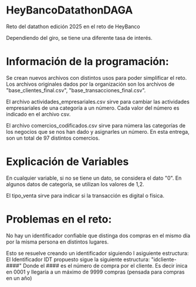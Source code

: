 # HeyBancoDatathonDAGA
Reto del datathon edición 2025 en el reto de HeyBanco

Dependiendo del giro, se tiene una diferente tasa de interés. 

# Información de la programación:

Se crean nuevos archivos con distintos usos para poder simplificar el reto. Los archivos originales dados por la organización son los archivos de "base_clientes_final.csv", "base_transacciones_final.csv". 


El archivo actividades_empresariales.csv  sirve para cambiar las actividades empresariales de una categoría a un número. Cada valor del número es indicado en el archivo csv.  

El archivo comercios_codificados.csv sirve para númera las categorías de los negocios que se nos han dado y asignarles un número. En esta entrega, son un total de 97 distintos comercios.



# Explicación de Variables

En cualquier variable, si no se tiene un dato, se considera el dato "0". En algunos datos de categoría, se utilizan los valores de 1,2.

El tipo_venta sirve para indicar si la transacción es digital o física.



# Problemas en el reto:

No hay un identificador confiable que distinga dos compras en el mismo día por la misma persona en distintos lugares.  

Esto se resuelve creando un identificador siguiendo l asiguiente estructura:
El Identificador IDT propuesto sigue la siguiente estructura:
"idcliente-####"
Donde el #### es el número de compra por el cliente. Es decir inica en 0001 y llegaría a un máximo de 9999 compras (pensada para compras en un año)